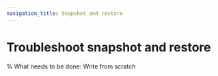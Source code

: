 ```yaml
---
navigation_title: Snapshot and restore
---
```


# Troubleshoot snapshot and restore

% What needs to be done: Write from scratch
